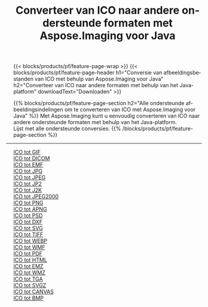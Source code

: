 ﻿---
title: Converteer van ICO naar andere ondersteunde formaten met Aspose.Imaging voor Java 
weight: 3920
url: /nl/java/conversion/from/ico 
lang: nl
langdirlevel: 2
locales: zh-hans,ja,it,ru,de,es,fr,nl,id,lt,pl,pt,vi,tr,ko,zh-hant,ar,hi,th,sv,cs,uk,he
description: Met Aspose.Imaging kunt u eenvoudig converteren van ICO naar andere formaten met behulp van het Java-platform
---

{{< blocks/products/pf/feature-page-wrap >}}
{{< blocks/products/pf/feature-page-header h1="Conversie van afbeeldingsbestanden van ICO met behulp van Aspose.Imaging voor Java" h2="Converteer van ICO naar andere formaten met behulp van het Java-platform" downloadText="Downloaden" >}}


{{% blocks/products/pf/feature-page-section  h2="Alle ondersteunde afbeeldingsindelingen om te converteren van ICO met Aspose.Imaging voor Java" %}}
Met Aspose.Imaging kunt u eenvoudig converteren van ICO naar andere ondersteunde formaten met behulp van het Java-platform.
<br/>
Lijst met alle ondersteunde conversies:
{{% /blocks/products/pf/feature-page-section %}}
<div class="container-fluid productfamilypage bg-gray">
    <div class="convertypes bg-gray agp-content section">
        <div class="container">
		<hr style="margin-left:-20px;"/>
		<div class="row other-converters">
		    <div class='col-md-2 other-converter remove-lp remove-rp'><a href="/imaging/nl/java/conversion/ico-to-gif" >ICO tot GIF</a></div><div class='col-md-2 other-converter remove-lp remove-rp'><a href="/imaging/nl/java/conversion/ico-to-dicom" >ICO tot DICOM</a></div><div class='col-md-2 other-converter remove-lp remove-rp'><a href="/imaging/nl/java/conversion/ico-to-emf" >ICO tot EMF</a></div><div class='col-md-2 other-converter remove-lp remove-rp'><a href="/imaging/nl/java/conversion/ico-to-jpg" >ICO tot JPG</a></div><div class='col-md-2 other-converter remove-lp remove-rp'><a href="/imaging/nl/java/conversion/ico-to-jpeg" >ICO tot JPEG</a></div><div class='col-md-2 other-converter remove-lp remove-rp'><a href="/imaging/nl/java/conversion/ico-to-jp2" >ICO tot JP2</a></div><div class='col-md-2 other-converter remove-lp remove-rp'><a href="/imaging/nl/java/conversion/ico-to-j2k" >ICO tot J2K</a></div><div class='col-md-2 other-converter remove-lp remove-rp'><a href="/imaging/nl/java/conversion/ico-to-jpeg2000" >ICO tot JPEG2000</a></div><div class='col-md-2 other-converter remove-lp remove-rp'><a href="/imaging/nl/java/conversion/ico-to-png" >ICO tot PNG</a></div><div class='col-md-2 other-converter remove-lp remove-rp'><a href="/imaging/nl/java/conversion/ico-to-apng" >ICO tot APNG</a></div><div class='col-md-2 other-converter remove-lp remove-rp'><a href="/imaging/nl/java/conversion/ico-to-psd" >ICO tot PSD</a></div><div class='col-md-2 other-converter remove-lp remove-rp'><a href="/imaging/nl/java/conversion/ico-to-dxf" >ICO tot DXF</a></div><div class='col-md-2 other-converter remove-lp remove-rp'><a href="/imaging/nl/java/conversion/ico-to-svg" >ICO tot SVG</a></div><div class='col-md-2 other-converter remove-lp remove-rp'><a href="/imaging/nl/java/conversion/ico-to-tiff" >ICO tot TIFF</a></div><div class='col-md-2 other-converter remove-lp remove-rp'><a href="/imaging/nl/java/conversion/ico-to-webp" >ICO tot WEBP</a></div><div class='col-md-2 other-converter remove-lp remove-rp'><a href="/imaging/nl/java/conversion/ico-to-wmf" >ICO tot WMF</a></div><div class='col-md-2 other-converter remove-lp remove-rp'><a href="/imaging/nl/java/conversion/ico-to-pdf" >ICO tot PDF</a></div><div class='col-md-2 other-converter remove-lp remove-rp'><a href="/imaging/nl/java/conversion/ico-to-html" >ICO tot HTML</a></div><div class='col-md-2 other-converter remove-lp remove-rp'><a href="/imaging/nl/java/conversion/ico-to-emz" >ICO tot EMZ</a></div><div class='col-md-2 other-converter remove-lp remove-rp'><a href="/imaging/nl/java/conversion/ico-to-wmz" >ICO tot WMZ</a></div><div class='col-md-2 other-converter remove-lp remove-rp'><a href="/imaging/nl/java/conversion/ico-to-tga" >ICO tot TGA</a></div><div class='col-md-2 other-converter remove-lp remove-rp'><a href="/imaging/nl/java/conversion/ico-to-svgz" >ICO tot SVGZ</a></div><div class='col-md-2 other-converter remove-lp remove-rp'><a href="/imaging/nl/java/conversion/ico-to-canvas" >ICO tot CANVAS</a></div><div class='col-md-2 other-converter remove-lp remove-rp'><a href="/imaging/nl/java/conversion/ico-to-bmp" >ICO tot BMP</a></div>
                </div>
        </div>
    </div>
</div>
<br/>

